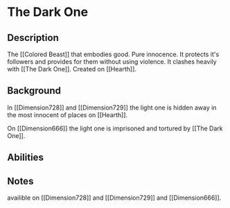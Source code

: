 # The Dark One
## Description
The [[Colored Beast]] that embodies good. Pure innocence. It protects it's followers and provides for them without using violence. It clashes heavily with [[The Dark One]]. Created on [[Hearth]].

## Background
In [[Dimension728]] and [[Dimension729]] the light one is hidden away in the most innocent of places on [[Hearth]]. 

On [[Dimension666]] the light one is imprisoned and tortured by [[The Dark One]].
## Abilities

## Notes
availible on [[Dimension728]] and [[Dimension729]] and [[Dimension666]].